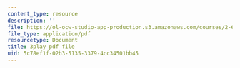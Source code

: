 ```yaml
---
content_type: resource
description: ''
file: https://ol-ocw-studio-app-production.s3.amazonaws.com/courses/2-627-fundamentals-of-photovoltaics-fall-2013/5c78ef1f02b3513533794cc34501bb45_9LGLbcjXxqI.pdf
file_type: application/pdf
resourcetype: Document
title: 3play pdf file
uid: 5c78ef1f-02b3-5135-3379-4cc34501bb45
---
```

